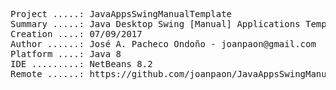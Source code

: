 <pre>

Project .....: JavaAppsSwingManualTemplate
Summary .....: Java Desktop Swing [Manual] Applications Template
Creation ....: 07/09/2017
Author ......: José A. Pacheco Ondoño - joanpaon@gmail.com
Platform ....: Java 8
IDE .........: NetBeans 8.2
Remote ......: https://github.com/joanpaon/JavaAppsSwingManualTemplate.git

</pre>
